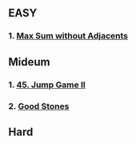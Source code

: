 ## EASY
### 1. <a href="https://github.com/Arnab-Patra006/Code_With_Pie/blob/main/GeeksForGeeks/February23/4.Max%20Sum%20without%20Adjacents.md">Max Sum without Adjacents</a>

## Mideum

### 1. <a href="https://leetcode.com/problems/jump-game-ii/submissions/">45. Jump Game II</a>
### 2. <a href="https://practice.geeksforgeeks.org/problems/e2d156755ca4e0a9b9abf5680191d4b06e52b1a8/1">Good Stones</a>

## Hard
